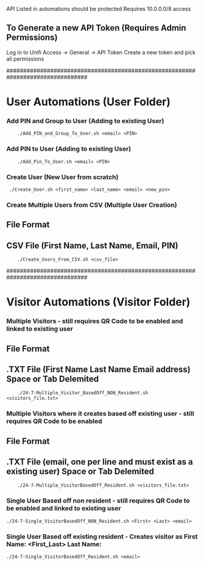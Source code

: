 API Listed in automations should be protected
Requires 10.0.0.0/8 access

## To Generate a new API Token (Requires Admin Permissions)
Log in to Unifi Access -> General -> API Token
Create a new token and pick all permissions


################################################################################

# User Automations (User Folder)
### Add PIN and Group to User (Adding to existing User)

        ./Add_PIN_and_Group_To_User.sh <email> <PIN>
### Add PIN to User (Adding to existing User)
    
        ./Add_Pin_To_User.sh <email> <PIN>
### Create User (New User from scratch)
   
     ./Create_User.sh <first_name> <last_name> <email> <new_pin>
### Create Multiple Users from CSV (Multiple User Creation)
##    File Format
##       CSV File (First Name, Last Name, Email, PIN)
   
        ./Create_Users_From_CSV.sh <csv_file>


################################################################################

# Visitor Automations (Visitor Folder) 
### Multiple Visitors - still requires QR Code to be enabled and linked to existing user
##    File Format
##        .TXT File (First Name Last Name Email address) Space or Tab Delemited

        ./24-7-Multiple_Visitor_BasedOff_NON_Resident.sh <visitors_file.txt>
### Multiple Visitors where it creates based off existing user - still requires QR Code to be enabled
##    File Format
##        .TXT File (email, one per line and must exist as a existing user) Space or Tab Delemited

        ./24-7-Multiple_VisitorBasedOff_Resident.sh <visitors_file.txt>
### Single User Based off non resident - still requires QR Code to be enabled and linked to existing user

    ./24-7-Single_VisitorBasedOff_NON_Resident.sh <First> <Last> <email>
### Single User Based off existing resident - Creates visitor as First Name: <First_Last> Last Name: <Visitor> 

    ./24-7-Single_VisitorBasedOff_Resident.sh <email>






